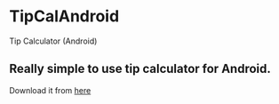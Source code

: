 # TipCalAndroid
Tip Calculator (Android)

## Really simple to use tip calculator for Android.
Download it from <a href="https://play.google.com/store/apps/details?id=com.ctmyapplications.thetipperPro&hl=en"/>here</a>

